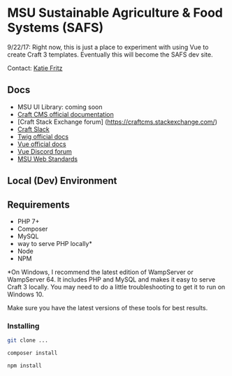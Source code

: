 # MSU Sustainable Agriculture & Food Systems (SAFS)

9/22/17: Right now, this is just a place to experiment with using Vue to create Craft 3 templates. Eventually this will become the SAFS dev site.

Contact: [Katie Fritz](https://katiemfritz.com)

## Docs

- MSU UI Library: coming soon
- [Craft CMS official documentation](https://craftcms.com/docs/introduction)
- [Craft Stack Exchange forum]
(https://craftcms.stackexchange.com/)
- [Craft Slack](https://craftcms.slack.com/messages)
- [Twig official docs](https://twig.symfony.com/doc/2.x/)
- [Vue official docs](https://vuejs.org/v2/guide/)
- [Vue Discord forum](https://vue-land.js.org/)
- [MSU Web Standards](https://cabs.msu.edu/web/msu-web-standards.html)

## Local (Dev) Environment

## Requirements

- PHP 7+
- Composer
- MySQL
- way to serve PHP locally*
- Node
- NPM

*On Windows, I recommend the latest edition of WampServer or WampServer 64. It includes PHP and MySQL and makes it easy to serve Craft 3 locally. You may need to do a little troubleshooting to get it to run on Windows 10.

Make sure you have the latest versions of these tools for best results.

### Installing

```sh
git clone ...
```

```sh
composer install
```

```sh
npm install
```


